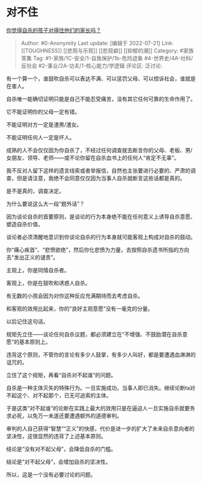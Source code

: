 # 对不住
[你觉得自杀的孩子对得住他们的家长吗？](https://www.zhihu.com/question/517902903/answer/2584809942)

> Author: #0-Anonymity
> Last update: [编辑于 2022-07-21]
> Link: [[TOUGHNESS]] [[悲观与乐观]] [[悲观癖]] [[抑郁的潮]]
> Category: #家族答集
> Tag: #1-家族/1C-安全/1-自我保护/1b-危险迹象 #4-世界史/4A-社科/反社会 #2-事业/2A-功夫/1-核心能力/学逻辑
> 评论区:
> 泛讨论:

有一个算一个，谁鼓吹自杀可以表达不满、可以惩罚父母、可以控诉社会，谁就是在害人。

自杀唯一能确切证明只能是自己不能忍受痛苦，没有其它任何可靠的生命作用了。

它不能证明你的父母一定有错。

不能证明对方一定是渣男/渣女。

不能证明任何人一定是坏人。

成熟的人不会仅仅因为你自杀了，不经过任何调查就去断言你的父母、老板、男/女朋友、领导、老师——或不论你留在自杀血书上的任何人“肯定不无辜”。

我不反对人留下这样的遗言线索或者举报信，自然也主张要进行必要的、严肃的调查，但是请注意，我绝不会同意仅仅因为当事人自杀就断言这些话都是真的。

是不是真的，调查决定。

为什么要说这么大一段“题外话”？

因为谈论自杀的首要原则，是谈论的行为本身绝不能在任何意义上诱导自杀意愿、塑造自杀价值。

谈论者必须清醒地意识到你谈论自杀的行为本身就可能客观上构成对自杀的鼓动。

你“痛心疾首”、“悲愤欲绝”，然后你化悲愤为力量，去按照自杀遗书所指的方向去“发出正义的谴责”。

主观上，你是同情自杀者。

客观上，你是在鼓吹和诱惑人自杀。

有无数的小孩会因为对你这种反应充满期待而去考虑自杀。

和客观的效用比起来，你的“良好主观意愿”没有一毫克的分量。

以后记住这句话。

规矩先立住——谈论任何自杀议题，都必须建立在“不增强、不鼓励潜在自杀意愿”的基本原则上。

违背这个原则，不管你的言论有多少人鼓掌，有多少人叫好，都是要遭遇血淋淋的诅咒的。

立住了这个规矩，再看“自杀对不起谁”的问题。

自杀是一种主体灭失的特殊行为。一旦实施成功，当事人即已消失。继续论断ta对不起这个、对不起那个，已无可追索的主体。

于是这类“对不起谁”的论断在实践上最大的效用只是在逼迫人一旦实施自杀就要务求必死，以免万一未遂还要遭遇额外的道德审判。

审判的人自己获得“智慧”“正义”的快感，代价是进一步的扩大了未来自杀意向者的坚决性，这很显然的违背了上述基本原则。

结论是“没有对不起父母”，会降低自杀的门槛。

结论是“对不起父母”，会增加自杀的坚决性。

所以，这是一个没有必要讨论的问题。
